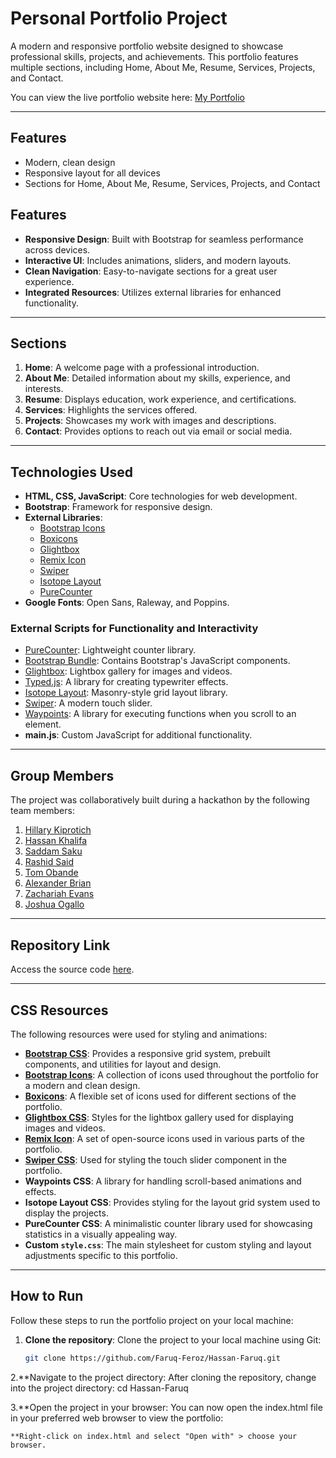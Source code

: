 # Personal Portfolio Project

A modern and responsive portfolio website designed to showcase professional skills, projects, and achievements. This portfolio features multiple sections, including Home, About Me, Resume, Services, Projects, and Contact.

You can view the live portfolio website here: [My Portfolio](https://your-portfolio-link.com)

---

## Features
- Modern, clean design
- Responsive layout for all devices
- Sections for Home, About Me, Resume, Services, Projects, and Contact


## Features
- **Responsive Design**: Built with Bootstrap for seamless performance across devices.
- **Interactive UI**: Includes animations, sliders, and modern layouts.
- **Clean Navigation**: Easy-to-navigate sections for a great user experience.
- **Integrated Resources**: Utilizes external libraries for enhanced functionality.

---

## Sections
1. **Home**: A welcome page with a professional introduction.
2. **About Me**: Detailed information about my skills, experience, and interests.
3. **Resume**: Displays education, work experience, and certifications.
4. **Services**: Highlights the services offered.
5. **Projects**: Showcases my work with images and descriptions.
6. **Contact**: Provides options to reach out via email or social media.

---

## Technologies Used

- **HTML, CSS, JavaScript**: Core technologies for web development.
- **Bootstrap**: Framework for responsive design.
- **External Libraries**:
  - [Bootstrap Icons](https://icons.getbootstrap.com/)
  - [Boxicons](https://boxicons.com/)
  - [Glightbox](https://biati-digital.github.io/glightbox/)
  - [Remix Icon](https://remixicon.com/)
  - [Swiper](https://swiperjs.com/)
  - [Isotope Layout](https://isotope.metafizzy.co/)
  - [PureCounter](https://github.com/srexi/purecounterjs)
- **Google Fonts**: Open Sans, Raleway, and Poppins.

### External Scripts for Functionality and Interactivity
- [PureCounter](https://github.com/srexi/purecounterjs): Lightweight counter library.
- [Bootstrap Bundle](https://getbootstrap.com/): Contains Bootstrap's JavaScript components.
- [Glightbox](https://biati-digital.github.io/glightbox/): Lightbox gallery for images and videos.
- [Typed.js](https://github.com/mattboldt/typed.js/): A library for creating typewriter effects.
- [Isotope Layout](https://isotope.metafizzy.co/): Masonry-style grid layout library.
- [Swiper](https://swiperjs.com/): A modern touch slider.
- [Waypoints](http://imakewebthings.com/waypoints/): A library for executing functions when you scroll to an element.
- **main.js**: Custom JavaScript for additional functionality.


---

## Group Members
The project was collaboratively built during a hackathon by the following team members:

1. [Hillary Kiprotich](https://github.com/Machuge27/SWEngineering/tree/main/Hackathos/Portfolio)
2. [Hassan Khalifa](https://github.com/Faruq-Feroz/Hassan-Faruq)
3. [Saddam Saku](https://github.com/SaddamTechie/saddamtechie.github.io)
4. [Rashid Said](https://github.com/SirRasheed/portfoliorasheed.git)
5. [Tom Obande](https://github.com/tbrowns/portfolio)
6. [Alexander Brian](https://github.com/BrianKachumba/HACKATHON.git)
7. [Zachariah Evans](https://github.com/Eva254-ke/myportfolio)
8. [Joshua Ogallo](https://github.com/ogallj/my_portfolio)

---

## Repository Link
Access the source code [here](https://github.com/Faruq-Feroz/Hassan-Faruq).

---

## CSS Resources
The following resources were used for styling and animations:

- **[Bootstrap CSS](https://getbootstrap.com/)**: Provides a responsive grid system, prebuilt components, and utilities for layout and design.
- **[Bootstrap Icons](https://icons.getbootstrap.com/)**: A collection of icons used throughout the portfolio for a modern and clean design.
- **[Boxicons](https://boxicons.com/)**: A flexible set of icons used for different sections of the portfolio.
- **[Glightbox CSS](https://biati-digital.github.io/glightbox/)**: Styles for the lightbox gallery used for displaying images and videos.
- **[Remix Icon](https://remixicon.com/)**: A set of open-source icons used in various parts of the portfolio.
- **[Swiper CSS](https://swiperjs.com/)**: Used for styling the touch slider component in the portfolio.
- **Waypoints CSS**: A library for handling scroll-based animations and effects.
- **Isotope Layout CSS**: Provides styling for the layout grid system used to display the projects.
- **PureCounter CSS**: A minimalistic counter library used for showcasing statistics in a visually appealing way.
- **Custom `style.css`**: The main stylesheet for custom styling and layout adjustments specific to this portfolio.


---

## How to Run

Follow these steps to run the portfolio project on your local machine:

1. **Clone the repository**:
   Clone the project to your local machine using Git:
   ```bash
   git clone https://github.com/Faruq-Feroz/Hassan-Faruq.git

2.**Navigate to the project directory: After cloning the repository, change into the project directory:
cd Hassan-Faruq

3.**Open the project in your browser: You can now open the index.html file in your preferred web browser to view the portfolio:

    **Right-click on index.html and select "Open with" > choose your browser.
